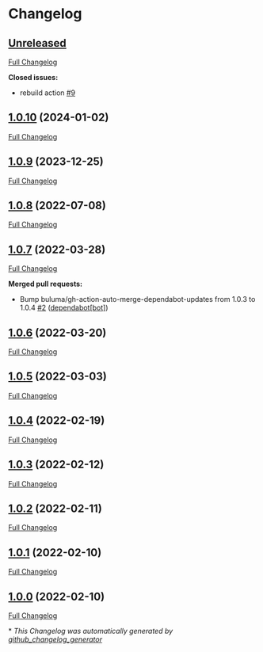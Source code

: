 # Changelog

## [Unreleased](https://github.com/buluma/ansible-role-remi/tree/HEAD)

[Full Changelog](https://github.com/buluma/ansible-role-remi/compare/1.0.10...HEAD)

**Closed issues:**

- rebuild action [\#9](https://github.com/buluma/ansible-role-remi/issues/9)

## [1.0.10](https://github.com/buluma/ansible-role-remi/tree/1.0.10) (2024-01-02)

[Full Changelog](https://github.com/buluma/ansible-role-remi/compare/1.0.9...1.0.10)

## [1.0.9](https://github.com/buluma/ansible-role-remi/tree/1.0.9) (2023-12-25)

[Full Changelog](https://github.com/buluma/ansible-role-remi/compare/1.0.8...1.0.9)

## [1.0.8](https://github.com/buluma/ansible-role-remi/tree/1.0.8) (2022-07-08)

[Full Changelog](https://github.com/buluma/ansible-role-remi/compare/1.0.7...1.0.8)

## [1.0.7](https://github.com/buluma/ansible-role-remi/tree/1.0.7) (2022-03-28)

[Full Changelog](https://github.com/buluma/ansible-role-remi/compare/1.0.6...1.0.7)

**Merged pull requests:**

- Bump buluma/gh-action-auto-merge-dependabot-updates from 1.0.3 to 1.0.4 [\#2](https://github.com/buluma/ansible-role-remi/pull/2) ([dependabot[bot]](https://github.com/apps/dependabot))

## [1.0.6](https://github.com/buluma/ansible-role-remi/tree/1.0.6) (2022-03-20)

[Full Changelog](https://github.com/buluma/ansible-role-remi/compare/1.0.5...1.0.6)

## [1.0.5](https://github.com/buluma/ansible-role-remi/tree/1.0.5) (2022-03-03)

[Full Changelog](https://github.com/buluma/ansible-role-remi/compare/1.0.4...1.0.5)

## [1.0.4](https://github.com/buluma/ansible-role-remi/tree/1.0.4) (2022-02-19)

[Full Changelog](https://github.com/buluma/ansible-role-remi/compare/1.0.3...1.0.4)

## [1.0.3](https://github.com/buluma/ansible-role-remi/tree/1.0.3) (2022-02-12)

[Full Changelog](https://github.com/buluma/ansible-role-remi/compare/1.0.2...1.0.3)

## [1.0.2](https://github.com/buluma/ansible-role-remi/tree/1.0.2) (2022-02-11)

[Full Changelog](https://github.com/buluma/ansible-role-remi/compare/1.0.1...1.0.2)

## [1.0.1](https://github.com/buluma/ansible-role-remi/tree/1.0.1) (2022-02-10)

[Full Changelog](https://github.com/buluma/ansible-role-remi/compare/1.0.0...1.0.1)

## [1.0.0](https://github.com/buluma/ansible-role-remi/tree/1.0.0) (2022-02-10)

[Full Changelog](https://github.com/buluma/ansible-role-remi/compare/27690b6dd67fe2b2025c8b402cb1053304f011c7...1.0.0)



\* *This Changelog was automatically generated by [github_changelog_generator](https://github.com/github-changelog-generator/github-changelog-generator)*

